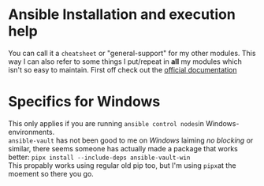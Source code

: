 Ansible Installation and execution help
=======================================
You can call it a `cheatsheet` or "general-support" for my other modules. This way I can also refer to some things I put/repeat in **all** my modules which isn't so easy to maintain.
First off check out the [official documentation](https://docs.ansible.com/ansible/latest/installation_guide/intro_installation.html)  

# Specifics for Windows
This only applies if you are running `ansible control nodes`in Windows-environments.  
`ansible-vault` has not been good to me on *Windows* laiming *no blocking* or similar, there seems someone has actually made a package that works better:
`pipx install --include-deps ansible-vault-win`  
This propably works using regular old pip too, but I'm using `pipx`at the moement so there you go.
